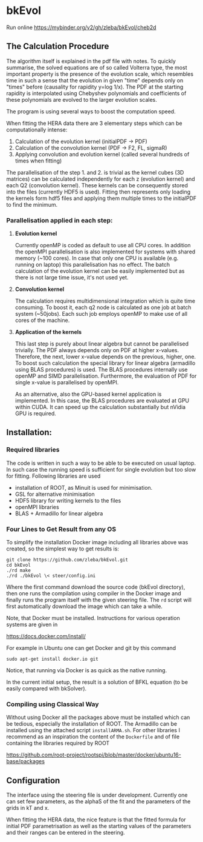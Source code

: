 # bkEvol
Run online https://mybinder.org/v2/gh/zleba/bkEvol/cheb2d
## The Calculation Procedure
The algorithm itself is explained in the pdf file with notes.
To quickly summarise, the solved equations are of so called Volterra type, the most important property is the presence of the evolution scale, which resembles time in such a sense that the evolution in given "time" depends only on "times" before (causality for rapidity y=log 1/x).
The PDF at the starting rapidity is interpolated using Chebyshev polynomials and coefficients of these polynomials are evolved to the larger evolution scales.

The program is using several ways to boost the computation speed.

When fitting the HERA data there are 3 elementary steps which can be computationally intense:
1. Calculation of the evolution kernel (initialPDF -> PDF)
2. Calculation of the convolution kernel (PDF -> F2, FL, sigmaR)
3. Applying convolution and evolution kernel (called several hundreds of times when fitting)

The parallelisation of the step 1. and 2. is trivial as the kernel cubes (3D matrices) can be calculated independently for each z (evolution kernel) and each Q2 (convolution kernel).
These kernels can be consequently stored into the files (currently HDF5 is used).
Fitting then represents only loading the kernels form hdf5 files and applying them multiple times to the initialPDF to find the minimum.

### Parallelisation applied in each step:
1. **Evolution kernel**

   Currently openMP is coded as default to use all CPU cores.
   In addition the openMPI parallelisation is also implemented for systems with shared memory (~100 cores).  In case that    only one CPU is available (e.g. running on laptop) this parallelisation has no effect.
   The batch calculation of the evolution kernel can be easily implemented but as there is not large time issue, it's not used yet.

2. **Convolution kernel**
   
   The calculation requires multidimensional integration which is quite time consuming.
   To boost it, each q2 node is calculated as one job at batch system (~50jobs).
   Each such job employs openMP to make use of all cores of the machine.

3. **Application of the kernels**
   
   This last step is purely about linear algebra but cannot be parallelised trivially.
   The PDF always depends only on PDF at higher x-values.
   Therefore, the next, lower x-value depends on the previous, higher, one.
   To boost such calculation the special library for linear algebra (armadillo using BLAS procedures) is used.
   The BLAS procedures internally use openMP and SIMD parallelisation. 
   Furthermore, the evaluation of PDF for single x-value is parallelised by openMPI.
   
   As an alternative, also the GPU-based kernel application is implemented.
   In this case, the BLAS procedures are evaluated at GPU within CUDA.
   It can speed up the calculation substantially but nVidia GPU is required.

## Installation:
### Required libraries
The code is written in such a way to be able to be executed on usual laptop.
In such case the running speed is sufficient for single evolution but too slow for fitting.
Following libraries are used
-  installation of ROOT, as Minuit is used for minimisation.
-  GSL for alternative minimisation
-  HDF5 library for writing kernels to the files
-  openMPI libraries
-  BLAS + Armadillo for linear algebra

### Four Lines to Get Result from any OS
To simplify the installation Docker image including all libraries above was created, so the simplest way to get results is:
```
git clone https://github.com/zleba/bkEvol.git
cd bkEvol
./rd make
./rd ./bkEvol \< steer/config.ini
```
Where the first command download the source code (bkEvol directory), then one runs the compilation using compiler in the Docker image and finally runs the program itself with the given steering file.
The `rd` script will first automatically download the image which can take a while.

Note, that Docker must be installed. Instructions for various operation systems are given in 

https://docs.docker.com/install/

For example in Ubuntu one can get Docker and git by this command
```
sudo apt-get install docker.io git
```
Notice, that running via Docker is as quick as the native running. 

In the current initial setup, the result is a solution of BFKL equation (to be easily compared with bkSolver).

### Compiling using Classical Way
Without using Docker all the packages above must be installed which can be tedious, especially the installation of ROOT. The Armadillo can be installed using the attached script `installARMA.sh`.
For other libraries I recommend as an inspiration the content of the `Dockerfile` and of file containing the libraries required by ROOT

https://github.com/root-project/rootspi/blob/master/docker/ubuntu16-base/packages


## Configuration
The interface using the steering file is under development.
Currently one can set few parameters, as the alphaS of the fit and the parameters of the grids in kT and x.

When fitting the HERA data, the nice feature is that the fitted formula for initial PDF parametrisation as well as the starting values of the parameters and their ranges can be entered in the steering.
